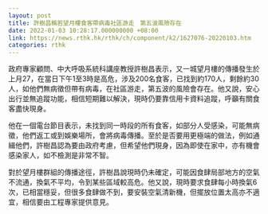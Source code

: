 ```yaml
---
layout: post
title: 許樹昌稱若望月樓食客帶病毒社區游走　第五波風險存在
date: 2022-01-03 10:28:17.000000000 +08:00
link: https://news.rthk.hk/rthk/ch/component/k2/1627076-20220103.htm
categories: rthk
---
```


政府專家顧問、中大呼吸系統科講座教授許樹昌表示，又一城望月樓的傳播發生於上月27，在當日下午1至3時是高危，涉及200名食客，已找到約170人，剩餘約30人，如他們無病徵但帶有病毒，在社區游走，第五波的風險會存在。他又說，安心出行並無追蹤功能，相信短期難以解決，現時仍要靠信用卡資料追蹤，呼籲有關食客盡快現身。

他在一個電台節目表示，未找到同一時段的所有食客，如部分人受感染，可能無病徵，他們返工或到娛樂場所，會將病毒傳播。至於是否要用更極端的做法，例如通緝他們，許樹昌認為要由政府考慮，但希望他們現身，因為即使在家中，亦有機會感染家人，如不檢測是非常不智。

對於望月樓群組的傳播途徑，許樹昌說現時仍未確定，可能因食肆局部地方的空氣不流通，換氣不平均，令到某些區域較高危。他又說，現時要求食肆每小時換氣6次，已相當穩妥，但很多食肆做不到，要安裝空氣清新機，但擺放位置太高亦不適宜，相信要由工程專家提供意見。
